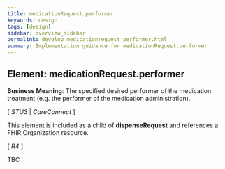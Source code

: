 ```yaml
---
title: medicationRequest.performer
keywords: design
tags: [design]
sidebar: overview_sidebar
permalink: develop_medicationrequest_performer.html
summary: Implementation guidance for medicationRequest.performer
---
```


## Element: medicationRequest.performer

**Business Meaning**: The specified desired performer of the medication treatment (e.g. the performer of the medication administration).

[ *STU3* | *CareConnect* ]

This element is included as a child of **dispenseRequest** and references a FHIR Organization resource.
 
[ *R4* ]

TBC
